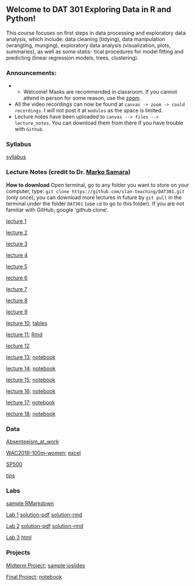 ## Welcome to DAT 301 Exploring Data in R and Python!

This course focuses on first steps in data processing and exploratory data analysis, which include: data cleaning (tidying), data manipulation (wrangling, munging), exploratory data analysis (visualization, plots, summaries), as well as some statis- tical procedures for model fitting and predicting (linear regression models, trees, clustering).

### Announcements:

* * Welcome! Masks are recommended in classroom. If you cannot attend in person for some reason, use the [zoom](https://asu.zoom.us/j/82523631501?pwd=VUNGenJ1bHhmWFg1L3hoOVNVMldEQT09).
* All the video recordings can now be found at `canvas -> zoom -> could recordings`. I will not post it at `modules` as the space is limited.
* Lecture notes have been uploaded to `canvas --> files --> lecture_notes`. You can download them from there if you have trouble with `Github`.

### Syllabus

[syllabus](https://github.com/slan-teaching/DAT301/blob/master/syllabus_DAT301.pdf)

### Lecture Notes (credit to Dr. [Marko Samara](https://math.asu.edu/node/1640))

**How to download** Open terminal, go to any folder you want to store on your computer, type: `git clone https://github.com/slan-teaching/DAT301.git` (only once); you can download more lectures in future by `git pull` in the terminal under the folder `DAT301` (use `cd` to go to this folder). If you are not familiar with GitHub, google 'github clone'.

[lecture 1](https://github.com/slan-teaching/DAT301/blob/master/lecture_notes/Lec1-getting-started-with-R.pdf)

[lecture 2](https://github.com/slan-teaching/DAT301/blob/master/lecture_notes/Lec2-rand-vars-and-data.html)

[lecture 3](https://github.com/slan-teaching/DAT301/blob/master/lecture_notes/Lec3-basic-plots.html)

[lecture 4](https://github.com/slan-teaching/DAT301/blob/master/lecture_notes/Lec4-basic-workflow.html)

[lecture 5](https://github.com/slan-teaching/DAT301/blob/master/lecture_notes/Lec5-apply-family.html)

[lecture 6](https://github.com/slan-teaching/DAT301/blob/master/lecture_notes/Lec6-more-data-manipulation.html)

[lecture 7](https://github.com/slan-teaching/DAT301/blob/master/lecture_notes/Lec7-rmarkdown.html)

[lecture 8](https://github.com/slan-teaching/DAT301/blob/master/lecture_notes/Lec8-Regression.html)

[lecture 9](https://github.com/slan-teaching/DAT301/blob/master/lecture_notes/Lec9-Ioslides-and-Plotly.html)

[lecture 10](https://github.com/slan-teaching/DAT301/blob/master/lecture_notes/Lec10-ggplot2.html); [tables](https://github.com/slan-teaching/DAT301/blob/master/misc/table_ex.html)

[lecture 11](https://github.com/slan-teaching/DAT301/blob/master/lecture_notes/Lec11-animation.html); [Rmd](https://github.com/slan-teaching/DAT301/blob/master/lecture_notes/Lec11-animation.Rmd)

[lecture 12](https://github.com/slan-teaching/DAT301/blob/master/lecture_notes/Lec12-shiny.Rmd)

[lecture 13](https://github.com/slan-teaching/DAT301/blob/master/lecture_notes/Lec13-Getting-started-with-iPython-Notebook.html);  [notebook](https://github.com/slan-teaching/DAT301/blob/master/lecture_notes/Lec13-Getting-started-with-iPython-Notebook.ipynb)

[lecture 14](https://github.com/slan-teaching/DAT301/blob/master/lecture_notes/Lec14-Data-Structures-and-Functions.html);  [notebook](https://github.com/slan-teaching/DAT301/blob/master/lecture_notes/Lec14-Data-Structures-and-Functions.ipynb)

[lecture 15](https://github.com/slan-teaching/DAT301/blob/master/lecture_notes/Lec15-Numpy-w-Matplotlib.html);  [notebook](https://github.com/slan-teaching/DAT301/blob/master/lecture_notes/Lec15-Numpy-w-Matplotlib.ipynb)

[lecture 16](https://github.com/slan-teaching/DAT301/blob/master/lecture_notes/Lec16-ch05-Pandas.html);  [notebook](https://github.com/slan-teaching/DAT301/blob/master/lecture_notes/Lec16-ch05-Pandas.ipynb)

[lecture 17](https://github.com/slan-teaching/DAT301/blob/master/lecture_notes/Lec17-Web-Scraping.html);  [notebook](https://github.com/slan-teaching/DAT301/blob/master/lecture_notes/Lec17-Web-Scraping.ipynb)

[lecture 18](https://github.com/slan-teaching/DAT301/blob/master/lecture_notes/Lec18-Matplotlib-and-Seaborn.html);  [notebook](https://github.com/slan-teaching/DAT301/blob/master/lecture_notes/Lec18-Matplotlib-and-Seaborn.ipynb)

### Data

[Absenteeism_at_work](https://github.com/slan-teaching/DAT301/blob/master/assignments/Absenteeism_at_work.csv)

[WAC2019-100m-women](https://github.com/slan-teaching/DAT301/blob/master/lecture_notes/WAC2019-100m-women.csv);  [excel](https://github.com/slan-teaching/DAT301/blob/master/lecture_notes/WAC2019-100m-women.xlsx)

[SP500](https://github.com/slan-teaching/DAT301/blob/master/lecture_notes/spx.csv)

[tips](https://github.com/slan-teaching/DAT301/blob/master/lecture_notes/tips.csv)

### Labs

[sample RMarkdown](https://github.com/slan-teaching/DAT301/blob/master/assignments/Sample.Rmd)

[Lab 1](https://github.com/slan-teaching/DAT301/blob/master/assignments/Lab1.pdf)    [solution-pdf](https://github.com/slan-teaching/DAT301/blob/master/assignments/Lab1-solution.pdf)    [solution-rmd](https://github.com/slan-teaching/DAT301/blob/master/assignments/Lab1-solution.Rmd)

[Lab 2](https://github.com/slan-teaching/DAT301/blob/master/assignments/Lab2.pdf)    [solution-pdf](https://github.com/slan-teaching/DAT301/blob/master/assignments/lab2-solution.pdf)    [solution-rmd](https://github.com/slan-teaching/DAT301/blob/master/assignments/lab2-solution.Rmd)

[Lab 3](https://github.com/slan-teaching/DAT301/blob/master/assignments/Lab3.ipynb)    [html](https://github.com/slan-teaching/DAT301/blob/master/assignments/Lab3.html)

### Projects

[Midterm Project](https://github.com/slan-teaching/DAT301/blob/master/projects/Midterm.html);    [sample ioslides](https://github.com/slan-teaching/DAT301/blob/master/projects/Midterm.Rmd)

[Final Project](https://github.com/slan-teaching/DAT301/blob/master/projects/Final.html);    [notebook](https://github.com/slan-teaching/DAT301/blob/master/projects/Final.ipynb)
